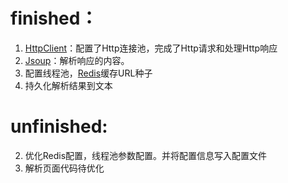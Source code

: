 # finished：
1. [HttpClient](https://hc.apache.org/httpcomponents-client-ga/)：配置了Http连接池，完成了Http请求和处理Http响应<br>
2. [Jsoup](https://jsoup.org/)：解析响应的内容。
3. 配置线程池，[Redis](https://redis.io/)缓存URL种子
4. 持久化解析结果到文本

# unfinished:
2. 优化Redis配置，线程池参数配置。并将配置信息写入配置文件
3. 解析页面代码待优化
